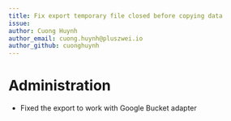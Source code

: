 ```yaml
---
title: Fix export temporary file closed before copying data
issue:
author: Cuong Huynh
author_email: cuong.huynh@pluszwei.io
author_github: cuonghuynh
---
```

# Administration
* Fixed the export to work with Google Bucket adapter
